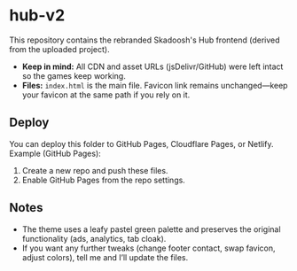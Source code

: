# hub-v2

This repository contains the rebranded Skadoosh's Hub frontend (derived from the uploaded project).

- **Keep in mind:** All CDN and asset URLs (jsDelivr/GitHub) were left intact so the games keep working.
- **Files:** `index.html` is the main file. Favicon link remains unchanged—keep your favicon at the same path if you rely on it.

## Deploy
You can deploy this folder to GitHub Pages, Cloudflare Pages, or Netlify. Example (GitHub Pages):

1. Create a new repo and push these files.
2. Enable GitHub Pages from the repo settings.

## Notes
- The theme uses a leafy pastel green palette and preserves the original functionality (ads, analytics, tab cloak).
- If you want any further tweaks (change footer contact, swap favicon, adjust colors), tell me and I’ll update the files.
